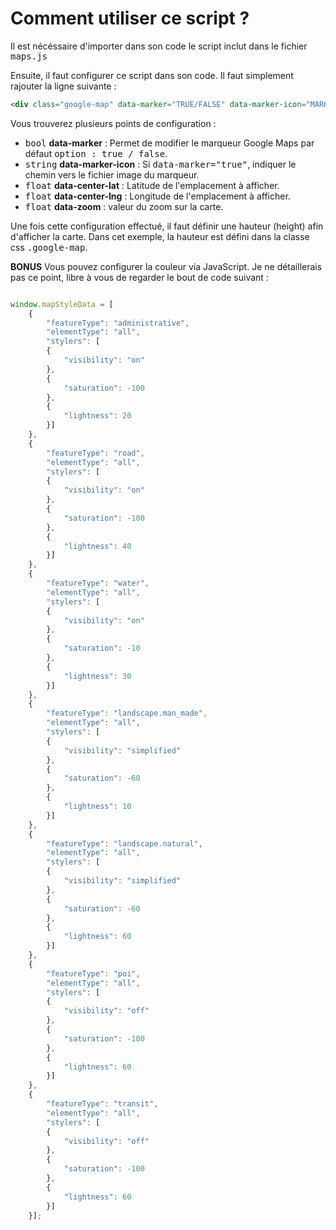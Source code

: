 
# Comment utiliser ce script ?

Il est nécéssaire d'importer dans son code le script inclut dans le fichier <kbd>maps.js</kbd>

Ensuite, il faut configurer ce script dans son code. Il faut simplement rajouter la ligne suivante :

``` html 
<div class="google-map" data-marker="TRUE/FALSE" data-marker-icon="MARKER FILE" data-center-lat="XX.XXXX" data-center-lng="XX.XXXX" data-zoom="XX"></div>
```

Vous trouverez plusieurs points de configuration :

*   <kbd>bool</kbd> **data-marker** : Permet de modifier le marqueur Google Maps par défaut <kbd>option : true / false</kbd>.
*   <kbd>string</kbd> **data-marker-icon** : Si <kbd>data-marker="true"</kbd>, indiquer le chemin vers le fichier image du marqueur.
*   <kbd>float</kbd> **data-center-lat** : Latitude de l'emplacement à afficher.
*   <kbd>float</kbd> **data-center-lng** : Longitude de l'emplacement à afficher.
*   <kbd>float</kbd> **data-zoom** : valeur du zoom sur la carte.

Une fois cette configuration effectué, il faut définir une hauteur (height) afin d'afficher la carte. Dans cet exemple, la hauteur est défini dans la classe css <kbd>.google-map</kbd>.

**BONUS** Vous pouvez configurer la couleur via JavaScript. Je ne détaillerais pas ce point, libre à vous de regarder le bout de code suivant :

``` js

window.mapStyleData = [
    {
        "featureType": "administrative",
        "elementType": "all",
        "stylers": [
        {
            "visibility": "on"
        },
        {
            "saturation": -100
        },
        {
            "lightness": 20
        }]
    },
    {
        "featureType": "road",
        "elementType": "all",
        "stylers": [
        {
            "visibility": "on"
        },
        {
            "saturation": -100
        },
        {
            "lightness": 40
        }]
    },
    {
        "featureType": "water",
        "elementType": "all",
        "stylers": [
        {
            "visibility": "on"
        },
        {
            "saturation": -10
        },
        {
            "lightness": 30
        }]
    },
    {
        "featureType": "landscape.man_made",
        "elementType": "all",
        "stylers": [
        {
            "visibility": "simplified"
        },
        {
            "saturation": -60
        },
        {
            "lightness": 10
        }]
    },
    {
        "featureType": "landscape.natural",
        "elementType": "all",
        "stylers": [
        {
            "visibility": "simplified"
        },
        {
            "saturation": -60
        },
        {
            "lightness": 60
        }]
    },
    {
        "featureType": "poi",
        "elementType": "all",
        "stylers": [
        {
            "visibility": "off"
        },
        {
            "saturation": -100
        },
        {
            "lightness": 60
        }]
    },
    {
        "featureType": "transit",
        "elementType": "all",
        "stylers": [
        {
            "visibility": "off"
        },
        {
            "saturation": -100
        },
        {
            "lightness": 60
        }]
    }];

```